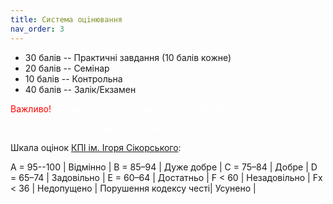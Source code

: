 ```yaml
---
title: Система оцiнювання
nav_order: 3
---
```



- 30 балів -- Практичнi завдання (10 балів кожне)
- 20 балів -- Семінар
- 10 балів -- Контрольна
- 40 балів -- Залік/Екзамен 

<summary>
<font color="red">
Важливо!</font> <font color="white">Умова допуску до семестрового контролю:

 <p align="center"> 
 Практичнi завдання + Семінар + Контрольна ≥ 36 балів
</p>
</font>
</summary>

Шкала оцiнок [КПI iм. Iгоря Сiкорського](https://kpi.ua/grading):


A = 95--100 | Вiдмiнно |
B = 85–94 | Дуже добре |
C = 75–84 | Добре |
D = 65–74 | Задовiльно |
E = 60–64 | Достатньо |
F < 60 | Незадовiльно |
Fx < 36 | Недопущено |
Порушення кодексу честi| Усунено |